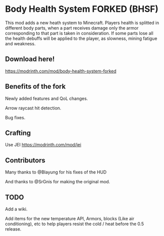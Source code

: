 # Body Health System FORKED (BHSF)

This mod adds a new heath system to Minecraft.
Players health is splitted in different body parts, when a part receives damage only the armor corresponding to that part is taken in consideration.
If some parts lose all the health debuffs will be applied to the player, as slowness, mining fatigue and weakness.

## Download here!
https://modrinth.com/mod/body-health-system-forked

## Benefits of the fork

Newly added features and QoL changes.

Arrow raycast hit detection.

Bug fixes.

## Crafting
Use JEI 
https://modrinth.com/mod/jei


## Contributors

Many thanks to @Blayung for his fixes of the HUD 

And thanks to @SrGnis for making the original mod.

## TODO 

Add a wiki.

Add items for the new temperature API, Armors, blocks (Like air conditioning), etc to help players resist the cold / heat before the 0.5 release.
